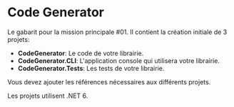 # Code Generator

Le gabarit pour la mission principale #01. Il contient la création initiale de 3 projets:
* __CodeGenerator__: Le code de votre librairie.
* __CodeGenerator.CLI__: L'application console qui utilisera votre librairie.
* __CodeGenerator.Tests__: Les tests de votre librairie.

Vous devez ajouter les références nécessaires aux différents projets.

Les projets utilisent .NET 6.
